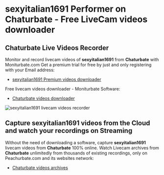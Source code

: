 # sexyitalian1691 Performer on Chaturbate - Free LiveCam videos downloader

## Chaturbate Live Videos Recorder

Monitor and record livecam videos of **sexyitalian1691** from **Chaturbate** with Moniturbate.com
Get a premium trial for free by just and only registering with your Email address:
* [sexyitalian1691 Premium videos downloader](https://moniturbate.com/request-demo-licence-key.html)

Free livecam videos downloader - Moniturbate Software:
* [Chaturbate videos downloader](https://moniturbate.com/moniturbate-download-software.html)

![sexyitalian1691 livecam videos recorder](https://peachurnet.com/templates/moniturbate-software.png)


## Capture sexyitalian1691 videos from the Cloud and watch your recordings on Streaming

Without the need of downloading a software, capture **sexyitalian1691** livecam videos from **Chaturbate** 100% online.
Watch Livecam archives from **Chaturbate** unlimitedly from thousands of existing recordings, only on Peachurbate.com and its websites network:
* [Chaturbate videos archives](https://peachurnet.com/)